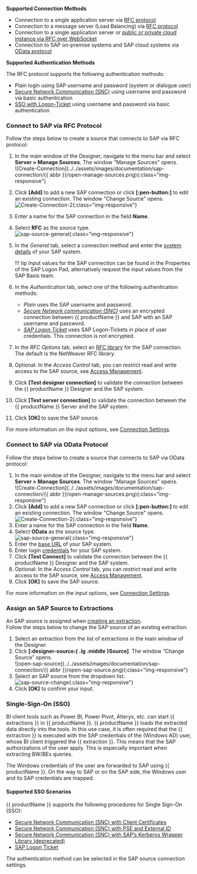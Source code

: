 


**Supported Connection Methods** 


- Connection to a single application server via [RFC protocol](settings.md/#source-type-rfc)
- Connection to a message server (Load Balancing) via [RFC protocol](settings.md/#source-type-rfc)
- Connection to a single application server or [public or private cloud instance via RFC over WebSocket](../../knowledge-base/access-data-in-the-sap-public-cloud.md)
- Connection to SAP on-premise systems and SAP cloud systems via [OData protocol](settings.md/#source-type-odata)

**Supported Authentication Methods** 

The RFC protocol supports the following authentication methods:

- Plain login using SAP username and password (system or dialogue user)
- [Secure Network Communication (SNC)](snc-authentication.md) using username and password via basic authentication
- [SSO with Logon-Ticket](sso-with-logon-ticket.md) using username and password via basic authentication



### Connect to SAP via RFC Protocol

Follow the steps below to create a source that connects to SAP via RFC protocol:

1. In the main window of the Designer, navigate to the menu bar and select **Server > Manage Sources**. The window "Manage Sources" opens.  <br>
![Create-Connection](../../assets/images/documentation/sap-connection/{{ abbr }}/open-manage-sources.png){:class="img-responsive"}
2. Click **[Add]** to add a new SAP connection or click **[:pen-button:]** to edit an existing connection. The window "Change Source" opens. <br>
![Create-Connection-2](../../assets/images/documentation/sap-connection/sap-source-manage.png){:class="img-responsive"}
3. Enter a name for the SAP connection in the field **Name**.
4. Select **RFC** as the source type. <br>
![sap-source-general](../../assets/images/documentation/sap-connection/sap-source-general.png){:class="img-responsive"}
5. In the *General* tab, select a connection method and enter the [system details](settings.md#general) of your SAP system. 

	!!! tip
		Input values for the SAP connection can be found in the Properties of the SAP Logon Pad, alternatively request the input values from the SAP Basis team.
					
6. In the *Authentication* tab, select one of the following authentication methods:
	- *Plain* uses the SAP username and password.
	- [*Secure Network communication (SNC)*](snc-authentication.md) uses an encrypted connection between {{ productName }} and SAP with an SAP username and password.
	- [*SAP Logon Ticket*](sso-with-logon-ticket.md) uses SAP Logon-Tickets in place of user credentials. This connection is not encrypted.
7. In the *RFC Options* tab, select an [RFC library](settings.md#rfc-libraries) for the SAP connection. The default is the NetWeaver RFC library.
8. Optional: In the *Access Control* tab, you can restrict read and write access to the SAP source, see [Access Management](../access-restrictions/restrict-designer-access.md/#restrict-access-to-the-designer).
9. Click **[Test designer connection]** to validate the connection between the {{ productName }} Designer and the SAP system. 
10. Click **[Test server connection]** to validate the connection between the {{ productName }} Server and the SAP system. 
11. Click **[OK]** to save the SAP source.
	
For more information on the input options, see [Connection Settings](settings.md/#source-type-rfc).

### Connect to SAP via OData Protocol

Follow the steps below to create a source that connects to SAP via OData protocol:

1. In the main window of the Designer, navigate to the menu bar and select **Server > Manage Sources**. The window "Manage Sources" opens.  <br>
![Create-Connection](../../assets/images/documentation/sap-connection/{{ abbr }}/open-manage-sources.png){:class="img-responsive"}
2. Click **[Add]** to add a new SAP connection or click **[:pen-button:]** to edit an existing connection. The window "Change Source" opens. <br>
![Create-Connection-2](../../assets/images/documentation/sap-connection/sap-source-manage.png){:class="img-responsive"}
3. Enter a name for the SAP connection in the field **Name**.
4. Select **OData** as the source type. <br>
![sap-source-general](../../assets/images/documentation/sap-connection/sap-source-odata.png){:class="img-responsive"}
5. Enter the [base URL](settings.md#base-url) of your SAP system.
6. Enter login [credentials](settings.md#username) for your SAP system.
7. Click **[Test Connect]** to validate the connection between the {{ productName }} Designer and the SAP system.  
8. Optional: In the *Access Control* tab, you can restrict read and write access to the SAP source, see [Access Management](../access-restrictions/restrict-designer-access.md/#restrict-access-to-the-designer).
9. Click **[OK]** to save the SAP source.
	
For more information on the input options, see [Connection Settings](settings.md/#source-type-odata).

### Assign an SAP Source to Extractions

An SAP source is assigned when [creating an extraction](../../getting-started.md/#create-an-extraction). <br>
Follow the steps below to change the SAP source of an existing extraction:

1. Select an extraction from the list of extractions in the main window of the Designer.
2. Click **[:designer-source:{ .lg .middle }Source]**. The window “Change Source” opens.<br>
![open-sap-source](../../assets/images/documentation/sap-connection/{{ abbr }}/open-sap-source.png){:class="img-responsive"}
3. Select an SAP source from the dropdown list.<br>
![sap-source-change](../../assets/images/documentation/sap-connection/sap-source-change.png){:class="img-responsive"}
4. Click **[OK]** to confirm your input.

### Single-Sign-On (SSO)

BI client tools such as Power BI, Power Pivot, Alteryx, etc. can start {{ extractions }} in {{ productName }}. 
{{ productName }} loads the extracted data directly into the tools. 
In this use case, it is often required that the {{ extraction }} is executed with the SAP credentials of the (Windows AD) user, whose BI client triggered the {{ extraction }}. 
This means that the SAP authorizations of the user apply. This is especially important when extracting BW/BEx queries.

The Windows credentials of the user are forwarded to SAP using {{ productName }}. 
On the way to SAP or on the SAP side, the Windows user and its SAP credentials are mapped.

#### Supported SSO Scenarios

{{ productName }} supports the following procedures for Single Sign-On (SSO):

- [Secure Network Communication (SNC) with Client Certificates](../../knowledge-base/sso-with-client-certificates.md)
- [Secure Network Communication (SNC) with PSE and External ID](../../knowledge-base/sso-with-external-id.md)
- [Secure Network Communication (SNC) with SAP’s Kerberos Wrapper Library (deprecated)](../../knowledge-base/sso-with-kerberos-snc.md)
- [SAP Logon Ticket](../../knowledge-base/sso-with-logon-ticket.md)

The authentication method can be selected in the SAP source connection settings.
